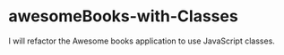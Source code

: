 # awesomeBooks-with-Classes
I will refactor the Awesome books application to use JavaScript classes.
